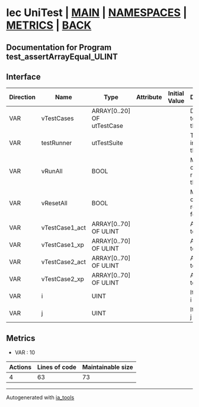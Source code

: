 # Iec UniTest | [MAIN] | [NAMESPACES] | [METRICS] | [BACK]  

## Documentation for Program test_assertArrayEqual_ULINT  

## Interface  

| Direction | Name | Type | Attribute | Initial Value | Documentation |
| --------- | ---- | ---- | --------- | ------------- | ------------- |
| VAR | vTestCases | ARRAY[0..20] OF utTestCase |  |  | Definition of all test cases for this POU |  
| VAR | testRunner | utTestSuite |  |  | Test Suite fb instance to run the tests |  
| VAR | vRunAll | BOOL |  |  | Manual command to run all tests for this POU |  
| VAR | vResetAll | BOOL |  |  | Manual command to reset all tests for this POU |  
| VAR | vTestCase1_act | ARRAY[0..70] OF ULINT |  |  | Array data 1 of test case 1 |  
| VAR | vTestCase1_xp | ARRAY[0..70] OF ULINT |  |  | Array data 2 of test case 1 |  
| VAR | vTestCase2_act | ARRAY[0..70] OF ULINT |  |  | Array data 3 of test case 2 |  
| VAR | vTestCase2_xp | ARRAY[0..70] OF ULINT |  |  | Array data 4 of test case 2 |  
| VAR | i | UINT |  |  | Iterator variable i |  
| VAR | j | UINT |  |  | Iterator variable j |  


## Metrics  

- VAR : 10

| Actions | Lines of code | Maintainable size |
| ------- | ------------- | ----------------- |
| 4 | 63 | 73 |

---
Autogenerated with [ia_tools](https://github.com/tkucic/ia_tools)  

[MAIN]: ../../../../index.md
[NAMESPACES]: ../../nsList.md
[METRICS]: ../../../metrics.md
[BACK]: ../nsMain.md
